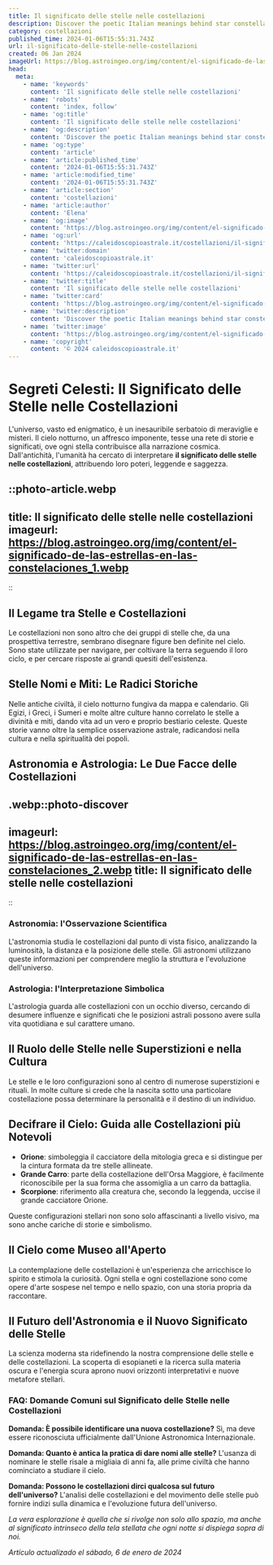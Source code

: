```yaml
---
title: Il significato delle stelle nelle costellazioni
description: Discover the poetic Italian meanings behind star constellations. Dive into celestial tales and starry interpretations in our insightful guide.
category: costellazioni
published_time: 2024-01-06T15:55:31.743Z
url: il-significato-delle-stelle-nelle-costellazioni
created: 06 Jan 2024
imageUrl: https://blog.astroingeo.org/img/content/el-significado-de-las-estrellas-en-las-constelaciones_1.webp
head:
  meta:
    - name: 'keywords'
      content: 'Il significato delle stelle nelle costellazioni'
    - name: 'robots'
      content: 'index, follow'
    - name: 'og:title'
      content: 'Il significato delle stelle nelle costellazioni'
    - name: 'og:description'
      content: 'Discover the poetic Italian meanings behind star constellations. Dive into celestial tales and starry interpretations in our insightful guide.'
    - name: 'og:type'
      content: 'article'
    - name: 'article:published_time'
      content: '2024-01-06T15:55:31.743Z'
    - name: 'article:modified_time'
      content: '2024-01-06T15:55:31.743Z'
    - name: 'article:section'
      content: 'costellazioni'
    - name: 'article:author'
      content: 'Elena'
    - name: 'og:image'
      content: 'https://blog.astroingeo.org/img/content/el-significado-de-las-estrellas-en-las-constelaciones_1.webp'
    - name: 'og:url'
      content: 'https://caleidoscopioastrale.it/costellazioni/il-significato-delle-stelle-nelle-costellazioni'
    - name: 'twitter:domain'
      content: 'caleidoscopioastrale.it'
    - name: 'twitter:url'
      content: 'https://caleidoscopioastrale.it/costellazioni/il-significato-delle-stelle-nelle-costellazioni'
    - name: 'twitter:title'
      content: 'Il significato delle stelle nelle costellazioni'
    - name: 'twitter:card'
      content: 'https://blog.astroingeo.org/img/content/el-significado-de-las-estrellas-en-las-constelaciones_1.webp'
    - name: 'twitter:description'
      content: 'Discover the poetic Italian meanings behind star constellations. Dive into celestial tales and starry interpretations in our insightful guide.'
    - name: 'twitter:image'
      content: 'https://blog.astroingeo.org/img/content/el-significado-de-las-estrellas-en-las-constelaciones_1.webp'
    - name: 'copyright'
      content: '© 2024 caleidoscopioastrale.it'
---
```

# Segreti Celesti: Il Significato delle Stelle nelle Costellazioni

L'universo, vasto ed enigmatico, è un inesauribile serbatoio di meraviglie e misteri. Il cielo notturno, un affresco imponente, tesse una rete di storie e significati, ove ogni stella contribuisce alla narrazione cosmica. Dall'antichità, l'umanità ha cercato di interpretare **il significato delle stelle nelle costellazioni**, attribuendo loro poteri, leggende e saggezza.

::photo-article.webp
---
title: Il significato delle stelle nelle costellazioni
imageurl: https://blog.astroingeo.org/img/content/el-significado-de-las-estrellas-en-las-constelaciones_1.webp
---
::

## Il Legame tra Stelle e Costellazioni

Le costellazioni non sono altro che dei gruppi di stelle che, da una prospettiva terrestre, sembrano disegnare figure ben definite nel cielo. Sono state utilizzate per navigare, per coltivare la terra seguendo il loro ciclo, e per cercare risposte ai grandi quesiti dell'esistenza.

## Stelle Nomi e Miti: Le Radici Storiche

Nelle antiche civiltà, il cielo notturno fungiva da mappa e calendario. Gli Egizi, i Greci, i Sumeri e molte altre culture hanno correlato le stelle a divinità e miti, dando vita ad un vero e proprio bestiario celeste. Queste storie vanno oltre la semplice osservazione astrale, radicandosi nella cultura e nella spiritualità dei popoli.

## Astronomia e Astrologia: Le Due Facce delle Costellazioni

.webp::photo-discover
---
imageurl: https://blog.astroingeo.org/img/content/el-significado-de-las-estrellas-en-las-constelaciones_2.webp
title: Il significato delle stelle nelle costellazioni
---
::

### Astronomia: l'Osservazione Scientifica

L'astronomia studia le costellazioni dal punto di vista fisico, analizzando la luminosità, la distanza e la posizione delle stelle. Gli astronomi utilizzano queste informazioni per comprendere meglio la struttura e l'evoluzione dell'universo.

### Astrologia: l'Interpretazione Simbolica

L'astrologia guarda alle costellazioni con un occhio diverso, cercando di desumere influenze e significati che le posizioni astrali possono avere sulla vita quotidiana e sul carattere umano.

## Il Ruolo delle Stelle nelle Superstizioni e nella Cultura

Le stelle e le loro configurazioni sono al centro di numerose superstizioni e rituali. In molte culture si crede che la nascita sotto una particolare costellazione possa determinare la personalità e il destino di un individuo.

## Decifrare il Cielo: Guida alle Costellazioni più Notevoli

- **Orione**: simboleggia il cacciatore della mitologia greca e si distingue per la cintura formata da tre stelle allineate.
- **Grande Carro**: parte della costellazione dell'Orsa Maggiore, è facilmente riconoscibile per la sua forma che assomiglia a un carro da battaglia.
- **Scorpione**: riferimento alla creatura che, secondo la leggenda, uccise il grande cacciatore Orione.

Queste configurazioni stellari non sono solo affascinanti a livello visivo, ma sono anche cariche di storie e simbolismo.

## Il Cielo come Museo all'Aperto

La contemplazione delle costellazioni è un'esperienza che arricchisce lo spirito e stimola la curiosità. Ogni stella e ogni costellazione sono come opere d'arte sospese nel tempo e nello spazio, con una storia propria da raccontare.

## Il Futuro dell'Astronomia e il Nuovo Significato delle Stelle

La scienza moderna sta ridefinendo la nostra comprensione delle stelle e delle costellazioni. La scoperta di esopianeti e la ricerca sulla materia oscura e l'energia scura aprono nuovi orizzonti interpretativi e nuove metafore stellari.

### FAQ: Domande Comuni sul Significato delle Stelle nelle Costellazioni

**Domanda: È possibile identificare una nuova costellazione?**
Sì, ma deve essere riconosciuta ufficialmente dall'Unione Astronomica Internazionale.

**Domanda: Quanto è antica la pratica di dare nomi alle stelle?**
L'usanza di nominare le stelle risale a migliaia di anni fa, alle prime civiltà che hanno cominciato a studiare il cielo.

**Domanda: Possono le costellazioni dirci qualcosa sul futuro dell'universo?**
L'analisi delle costellazioni e del movimento delle stelle può fornire indizi sulla dinamica e l'evoluzione futura dell'universo.

*La vera esplorazione è quella che si rivolge non solo allo spazio, ma anche al significato intrinseco della tela stellata che ogni notte si dispiega sopra di noi.*

_Artículo actualizado el sábado, 6 de enero de 2024_